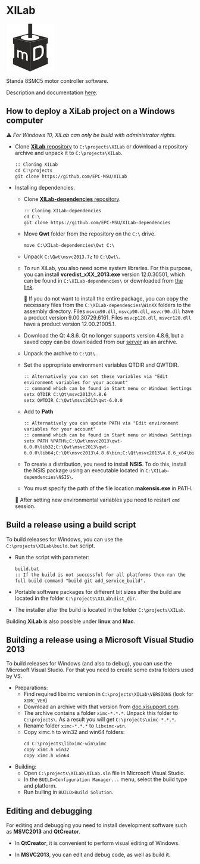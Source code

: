 # XILab

![](Resources/images/icons/motor_icon.png)

Standa 8SMC5 motor controller software.

Description and documentation [here](https://doc.xisupport.com/en/8smc5-usb/8SMCn-USB/XILab_application_Users_guide.html).

## How to deploy a XiLab project on a Windows computer

:warning: *For Windows 10, XILab can only be build with administrator rights.*

- Clone [**XiLab** repository](https://github.com/EPC-MSU/XILab) to `C:\projects\XILab` or download a repository archive and unpack it to `C:\projects\XILab`.
  
  ```batch
  :: Cloning XILab
  cd C:\projects
  git clone https://github.com/EPC-MSU/XILab
  ```

- Installing dependencies.
  
  - Clone  [**XILab-dependencies** repository](https://github.com/EPC-MSU/XILab-dependencies).
    
    ```batch
    :: Cloning XILab-dependencies
    cd C:\
    git clone https://github.com/EPC-MSU/XILab-dependencies
    ```
  
  - Move **Qwt** folder from the repository  on the `C:\` drive.
    
    ```batch
    move C:\XILab-dependencies\Qwt C:\
    ```
  
  - Unpack `C:\Qwt\msvc2013.7z` to `C:\Qwt\`.
  
  - To run XiLab, you also need some system libraries. For this purpose, you can install **vcredist_xXX_2013.exe**  version 12.0.30501, which can be found in `C:\XILab-dependencies\` or downloaded from [the link](https://www.microsoft.com/en-us/download/details.aspx?id=40784). 
    
     :bookmark_tabs: If you do not want to install the entire package, you can copy the necessary files from the `C:\XILab-dependencies\WinXX` folders to the assembly directory.  Files `msvcm90.dll`, `msvcp90.dll`, `msvcr90.dll` have a product version 9.00.30729.6161. Files `msvcp120.dll`, `msvcr120.dll` have a product version 12.00.21005.1.
  
  - Download the Qt 4.8.6. Qt no longer supports version 4.8.6, but a saved copy can be downloaded from our [server](https://files.xisupport.com/XiLab_dependencies/Qt/msvc2013.7z) as an archive.
  
  - Unpack the archive to `C:\Qt\`.
  
  - Set the appropriate environment variables QTDIR and QWTDIR.
    
    ```batch
    :: Alternatively you can set these variables via "Edit environment variables for your account"
    :: command which can be found in Start menu or Windows Settings
    setx QTDIR C:\Qt\msvc2013\4.8.6
    setx QWTDIR C:\Qwt\msvc2013\qwt-6.0.0
    ```
  
  - Add to **Path** 
    
    ```batch
    :: Alternatively you can update PATH via "Edit environment variables for your account"
    :: command which can be found in Start menu or Windows Settings
    setx PATH %PATH%;C:\Qwt\msvc2013\qwt-6.0.0\lib32;C:\Qwt\msvc2013\qwt-6.0.0\lib64;C:\Qt\msvc2013\4.8.6\bin;C:\Qt\msvc2013\4.8.6_x64\bin
    ```
  
  - To create a distribution, you need to install **NSIS**. To do this, install the NSIS package using an executable located in `C:\XILab-dependencies\NSIS\`.
  
  - You must specify the path of the file location **makensis.exe** in PATH.
  
  :bookmark_tabs: After setting new environmental variables ypu need to restart `cmd` session.

## Build a release using a build script

To build releases for Windows, you can use the `C:\projects\XILab\build.bat` script.

- Run the script with parameter:
  
  ```batch
  build.bat
  :: If the build is not successful for all platforms then run the full build command "build git add_service_build".
  ```

- Portable software packages for different bit sizes after the build are located in the folder `C:\projects\XILab\dist_dir`.

- The installer after the build is located in the folder `C:\projects\XILab`.

Building **XiLab** is also possible under **linux** and **Mac**.

## Building a release using a Microsoft Visual Studio 2013

To build releases for Windows (and also to debug), you can use the  Microsoft Visual Studio. For that you need to create some extra folders used by VS.
* Preparations:
  - Find required libximc version in `C:\projects\XILab\VERSIONS` (look for `XIMC_VER`)
  - Download an archive with that version from [doc.xisupport.com](doc.xisupport.com).
  - The archive contains a folder `ximc-*.*.*`. Unpack this folder to `C:\projects\`. As a result you will get `C:\projects\ximc-*.*.*`.
  - Rename folder `ximc-*.*.*` to `libximc-win`.
  - Copy ximc.h to win32 and win64 folders:
    ```batch
    cd C:\projects\libximc-win\ximc
    copy ximc.h win32
    copy ximc.h win64
    ```
* Building:
  - Open `C:\projects\XILab\XILab.sln` file in Microsoft Visual Studio.
  -  In the `BUILD>Configuration Manager...` menu, select the build type and platform.
  - Run builing in `BUILD>Build Solution`.

## Editing and debugging

For editing and debugging you need to install development software such as **MSVC2013** and **QtCreator**.

* In **QtCreator**, it is convenient to perform visual editing of Windows.

* In **MSVC2013**, you can edit and debug code, as well as build it.